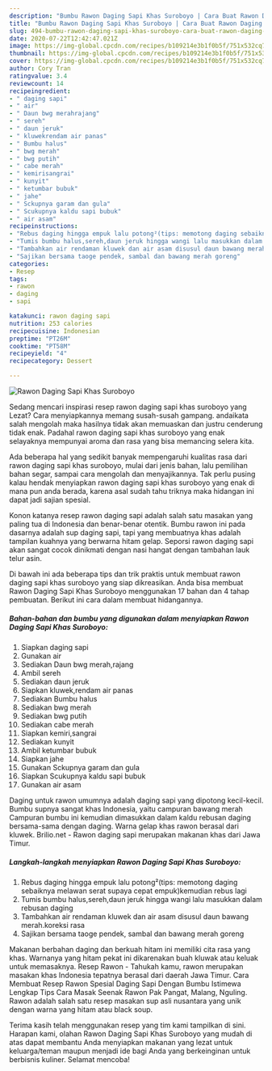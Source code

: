 ```yaml
---
description: "Bumbu Rawon Daging Sapi Khas Suroboyo | Cara Buat Rawon Daging Sapi Khas Suroboyo Yang Bisa Manjain Lidah"
title: "Bumbu Rawon Daging Sapi Khas Suroboyo | Cara Buat Rawon Daging Sapi Khas Suroboyo Yang Bisa Manjain Lidah"
slug: 494-bumbu-rawon-daging-sapi-khas-suroboyo-cara-buat-rawon-daging-sapi-khas-suroboyo-yang-bisa-manjain-lidah
date: 2020-07-22T12:42:47.021Z
image: https://img-global.cpcdn.com/recipes/b109214e3b1f0b5f/751x532cq70/rawon-daging-sapi-khas-suroboyo-foto-resep-utama.jpg
thumbnail: https://img-global.cpcdn.com/recipes/b109214e3b1f0b5f/751x532cq70/rawon-daging-sapi-khas-suroboyo-foto-resep-utama.jpg
cover: https://img-global.cpcdn.com/recipes/b109214e3b1f0b5f/751x532cq70/rawon-daging-sapi-khas-suroboyo-foto-resep-utama.jpg
author: Cory Tran
ratingvalue: 3.4
reviewcount: 14
recipeingredient:
- " daging sapi"
- " air"
- " Daun bwg merahrajang"
- " sereh"
- " daun jeruk"
- " kluwekrendam air panas"
- " Bumbu halus"
- " bwg merah"
- " bwg putih"
- " cabe merah"
- " kemirisangrai"
- " kunyit"
- " ketumbar bubuk"
- " jahe"
- " Sckupnya garam dan gula"
- " Scukupnya kaldu sapi bubuk"
- " air asam"
recipeinstructions:
- "Rebus daging hingga empuk lalu potong²(tips: memotong daging sebaiknya melawan serat supaya cepat empuk)kemudian rebus lagi"
- "Tumis bumbu halus,sereh,daun jeruk hingga wangi lalu masukkan dalam rebusan daging"
- "Tambahkan air rendaman kluwek dan air asam disusul daun bawang merah.koreksi rasa"
- "Sajikan bersama taoge pendek, sambal dan bawang merah goreng"
categories:
- Resep
tags:
- rawon
- daging
- sapi

katakunci: rawon daging sapi 
nutrition: 253 calories
recipecuisine: Indonesian
preptime: "PT26M"
cooktime: "PT58M"
recipeyield: "4"
recipecategory: Dessert

---
```



![Rawon Daging Sapi Khas Suroboyo](https://img-global.cpcdn.com/recipes/b109214e3b1f0b5f/751x532cq70/rawon-daging-sapi-khas-suroboyo-foto-resep-utama.jpg)

Sedang mencari inspirasi resep rawon daging sapi khas suroboyo yang Lezat? Cara menyiapkannya memang susah-susah gampang. andaikata salah mengolah maka hasilnya tidak akan memuaskan dan justru cenderung tidak enak. Padahal rawon daging sapi khas suroboyo yang enak selayaknya mempunyai aroma dan rasa yang bisa memancing selera kita.

Ada beberapa hal yang sedikit banyak mempengaruhi kualitas rasa dari rawon daging sapi khas suroboyo, mulai dari jenis bahan, lalu pemilihan bahan segar, sampai cara mengolah dan menyajikannya. Tak perlu pusing kalau hendak menyiapkan rawon daging sapi khas suroboyo yang enak di mana pun anda berada, karena asal sudah tahu triknya maka hidangan ini dapat jadi sajian spesial.

Konon katanya resep rawon daging sapi adalah salah satu masakan yang paling tua di Indonesia dan benar-benar otentik. Bumbu rawon ini pada dasarnya adalah sup daging sapi, tapi yang membuatnya khas adalah tampilan kuahnya yang berwarna hitam gelap. Seporsi rawon daging sapi akan sangat cocok dinikmati dengan nasi hangat dengan tambahan lauk telur asin.


Di bawah ini ada beberapa tips dan trik praktis untuk membuat rawon daging sapi khas suroboyo yang siap dikreasikan. Anda bisa membuat Rawon Daging Sapi Khas Suroboyo menggunakan 17 bahan dan 4 tahap pembuatan. Berikut ini cara dalam membuat hidangannya.

<!--inarticleads1-->

##### Bahan-bahan dan bumbu yang digunakan dalam menyiapkan Rawon Daging Sapi Khas Suroboyo:

1. Siapkan  daging sapi
1. Gunakan  air
1. Sediakan  Daun bwg merah,rajang
1. Ambil  sereh
1. Sediakan  daun jeruk
1. Siapkan  kluwek,rendam air panas
1. Sediakan  Bumbu halus
1. Sediakan  bwg merah
1. Sediakan  bwg putih
1. Sediakan  cabe merah
1. Siapkan  kemiri,sangrai
1. Sediakan  kunyit
1. Ambil  ketumbar bubuk
1. Siapkan  jahe
1. Gunakan  Sckupnya garam dan gula
1. Siapkan  Scukupnya kaldu sapi bubuk
1. Gunakan  air asam


Daging untuk rawon umumnya adalah daging sapi yang dipotong kecil-kecil. Bumbu supnya sangat khas Indonesia, yaitu campuran bawang merah Campuran bumbu ini kemudian dimasukkan dalam kaldu rebusan daging bersama-sama dengan daging. Warna gelap khas rawon berasal dari kluwek. Brilio.net - Rawon daging sapi merupakan makanan khas dari Jawa Timur. 

<!--inarticleads2-->

##### Langkah-langkah menyiapkan Rawon Daging Sapi Khas Suroboyo:

1. Rebus daging hingga empuk lalu potong²(tips: memotong daging sebaiknya melawan serat supaya cepat empuk)kemudian rebus lagi
1. Tumis bumbu halus,sereh,daun jeruk hingga wangi lalu masukkan dalam rebusan daging
1. Tambahkan air rendaman kluwek dan air asam disusul daun bawang merah.koreksi rasa
1. Sajikan bersama taoge pendek, sambal dan bawang merah goreng


Makanan berbahan daging dan berkuah hitam ini memiliki cita rasa yang khas. Warnanya yang hitam pekat ini dikarenakan buah kluwak atau keluak untuk memasaknya. Resep Rawon - Tahukah kamu, rawon merupakan masakan khas Indonesia tepatnya berasal dari daerah Jawa Timur. Cara Membuat Resep Rawon Spesial Daging Sapi Dengan Bumbu Istimewa Lengkap Tips Cara Masak Seenak Rawon Pak Pangat, Malang, Nguling. Rawon adalah salah satu resep masakan sup asli nusantara yang unik dengan warna yang hitam atau black soup. 

Terima kasih telah menggunakan resep yang tim kami tampilkan di sini. Harapan kami, olahan Rawon Daging Sapi Khas Suroboyo yang mudah di atas dapat membantu Anda menyiapkan makanan yang lezat untuk keluarga/teman maupun menjadi ide bagi Anda yang berkeinginan untuk berbisnis kuliner. Selamat mencoba!

